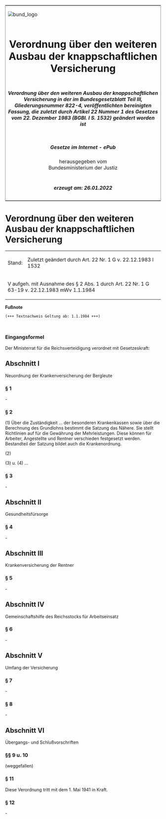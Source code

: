 <span id="DECKBLATT.html"></span>

<table border="0" frame="border" width="100%">

<tr valign="top">

<td align="left">

![bund\_logo](BfJ_2021_Web_de_de.gif)

</td>

<td align="right">

 

</td>

</tr>

<tr align="center" valign="middle">

<td colspan="2">

# Verordnung über den weiteren Ausbau der knappschaftlichen Versicherung

</td>

</tr>

<tr align="center" valign="middle">

<td colspan="2">

##### Verordnung über den weiteren Ausbau der knappschaftlichen Versicherung in der im Bundesgesetzblatt Teil III, Gliederungsnummer 822-4, veröffentlichten bereinigten Fassung, die zuletzt durch Artikel 22 Nummer 1 des Gesetzes vom 22. Dezember 1983 (BGBl. I S. 1532) geändert worden ist

</td>

</tr>

<tr align="center" valign="middle">

<td colspan="2">

  
  

##### Gesetze im Internet - ePub  
  
herausgegeben vom  
Bundesministerium der Justiz

</td>

</tr>

<tr align="center" valign="bottom">

<td colspan="2">

  
  

##### erzeugt am: 26.01.2022

</td>

</tr>

</table>

<span id="BJNR002870941.html"></span>

# Verordnung über den weiteren Ausbau der knappschaftlichen Versicherung

<div>

<div class="jnhtml">

<table width="100%">

<colgroup>

<col width="10%">

</col>

<col width="90%">

</col>

</colgroup>

<tr>

<td>

Stand:

</div>

</div>

</td>

<td>

Zuletzt geändert durch Art. 22 Nr. 1 G v. 22.12.1983 I 1532

</td>

</tr>

<tr>

<td class="StandkommentarAufh" colspan="2">

V aufgeh. mit Ausnahme des § 2 Abs. 1 durch Art. 22 Nr. 1 G 63-19 v.
22.12.1983 mWv 1.1.1984

</td>

</tr>

</table>

</div>

</div>

<div>

  
**Fußnote**

<div class="jnhtml">

<div>

<div class="jurAbsatz">

  

``` 
(+++ Textnachweis Geltung ab: 1.1.1984 +++)

 
```

</div>

</div>

</div>

</div>

<span id="BJNR002870941BJNE000700326.html"></span>

### Eingangsformel  

<div>

<div class="jnhtml">

<div>

<div class="jurAbsatz">

Der Ministerrat für die Reichsverteidigung verordnet mit Gesetzeskraft:

</div>

</div>

</div>

</div>

<span id="BJNR002870941BJNG000100326.html"></span>

## Abschnitt I  
Neuordnung der Krankenversicherung der Bergleute

<span id="BJNR002870941BJNE000800326.html"></span>

### § 1  

<div>

<div class="jnhtml">

<div>

<div class="jurAbsatz">

\-

</div>

</div>

</div>

</div>

<span id="BJNR002870941BJNE000900326.html"></span>

### § 2  

<div>

<div class="jnhtml">

<div>

<div class="jurAbsatz">

(1) Über die Zuständigkeit ... der besonderen Krankenkassen sowie über
die Berechnung des Grundlohns bestimmt die Satzung das Nähere. Sie
stellt Richtlinien auf für die Gewährung der Mehrleistungen. Diese
können für Arbeiter, Angestellte und Rentner verschieden festgesetzt
werden. Bestandteil der Satzung bildet auch die Krankenordnung.

</div>

<div class="jurAbsatz">

(2)

</div>

<div class="jurAbsatz">

(3) u. (4) ...

</div>

</div>

</div>

</div>

<span id="BJNR002870941BJNE001000326.html"></span>

### § 3  

<div>

<div class="jnhtml">

<div>

<div class="jurAbsatz">

\-

</div>

</div>

</div>

</div>

<span id="BJNR002870941BJNG000200326.html"></span>

## Abschnitt II  
Gesundheitsfürsorge

<span id="BJNR002870941BJNE001100326.html"></span>

### § 4  

<div>

<div class="jnhtml">

<div>

<div class="jurAbsatz">

\-

</div>

</div>

</div>

</div>

<span id="BJNR002870941BJNG000300326.html"></span>

## Abschnitt III  
Krankenversicherung der Rentner

<span id="BJNR002870941BJNE001200326.html"></span>

### § 5  

<div>

<div class="jnhtml">

<div>

<div class="jurAbsatz">

\-

</div>

</div>

</div>

</div>

<span id="BJNR002870941BJNG000400326.html"></span>

## Abschnitt IV  
Gemeinschaftshilfe des Reichsstocks für Arbeitseinsatz

<span id="BJNR002870941BJNE001300326.html"></span>

### § 6  

<div>

<div class="jnhtml">

<div>

<div class="jurAbsatz">

\-

</div>

</div>

</div>

</div>

<span id="BJNR002870941BJNG000500326.html"></span>

## Abschnitt V  
Umfang der Versicherung

<span id="BJNR002870941BJNE001400326.html"></span>

### § 7  

<div>

<div class="jnhtml">

<div>

<div class="jurAbsatz">

\-

</div>

</div>

</div>

</div>

<span id="BJNR002870941BJNE001500326.html"></span>

### § 8  

<div>

<div class="jnhtml">

<div>

<div class="jurAbsatz">

\-

</div>

</div>

</div>

</div>

<span id="BJNR002870941BJNG000600326.html"></span>

## Abschnitt VI  
Übergangs- und Schlußvorschriften

<span id="BJNR002870941BJNE001600326.html"></span>

### §§ 9 u. 10  
(weggefallen)

<span id="BJNR002870941BJNE001700326.html"></span>

### § 11  

<div>

<div class="jnhtml">

<div>

<div class="jurAbsatz">

Diese Verordnung tritt mit dem 1. Mai 1941 in Kraft.

</div>

</div>

</div>

</div>

<span id="BJNR002870941BJNE001800326.html"></span>

### § 12  

<div>

<div class="jnhtml">

<div>

<div class="jurAbsatz">

\-

</div>

</div>

</div>

</div>

